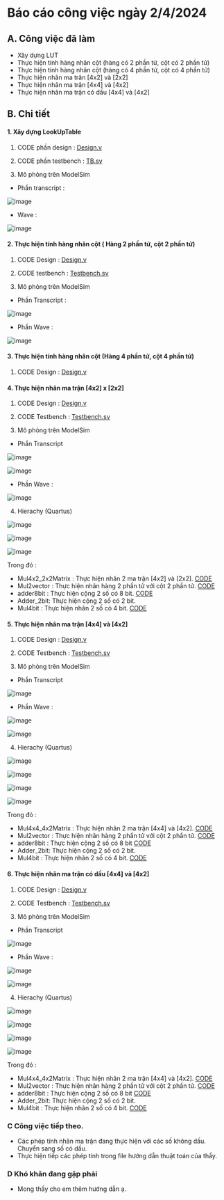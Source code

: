 # Báo cáo công việc ngày 2/4/2024
## A. Công việc đã làm
- Xây dựng LUT
- Thực hiện tính hàng nhân cột (hàng có 2 phần tử, cột có 2 phần tử)
- Thực hiện tính hàng nhân cột (hàng có 4 phần tử, cột có 4 phần tử)
- Thực hiện nhân ma trân [4x2] và [2x2]
- Thực hiện nhân ma trận [4x4] và [4x2]
- Thực hiện nhân ma trận có dấu [4x4] và [4x2]
## B. Chi tiết
#### 1. Xây dựng LookUpTable
1. CODE phần design : [Design.v](https://github.com/LongVu2003/FPGA/blob/main/NhatKyCongViec/240402/Project/SO_ML/RTL/main/rom.v)

2. CODE phần testbench : [TB.sv](https://github.com/LongVu2003/FPGA/blob/main/NhatKyCongViec/240402/Project/SO_ML/RTL/main/tb_rom.sv) 

3. Mô phỏng trên ModelSim
- Phần transcript : 

![image](https://github.com/LongVu2003/FPGA/assets/128148954/d40d9c0a-ae0b-4b98-bc84-73ebfb3f0f8c)

- Wave : 

![image](https://github.com/LongVu2003/FPGA/assets/128148954/bb9c7c47-9f3e-4d1d-9fa7-8b5f03896e3e)

#### 2. Thực hiện tính hàng nhân cột ( Hàng 2 phần tử, cột 2 phần tử)
1.  CODE Design : [Design.v](https://github.com/LongVu2003/FPGA/blob/main/NhatKyCongViec/240402/Project/SO_ML/RTL/main/Mul2vector.v) 

2. CODE testbench : [Testbench.sv](https://github.com/LongVu2003/FPGA/blob/main/NhatKyCongViec/240402/Project/SO_ML/RTL/main/tb_mul2vector.v)

4. Mô phỏng trên ModelSim
- Phần Transcript : 

![image](https://github.com/LongVu2003/FPGA/assets/128148954/173c6ef3-af36-4bd1-9b29-63c21f9faf14)

- Phần Wave : 

![image](https://github.com/LongVu2003/FPGA/assets/128148954/9a9a85fd-1b4c-4a84-bba8-969ea4bdea3e)

#### 3. Thực hiện tính hàng nhân cột (Hàng 4 phần tử, cột 4 phần tử)
1. CODE Design : [Design.v](https://github.com/LongVu2003/FPGA/blob/main/NhatKyCongViec/240402/Project/SO_ML/RTL/main/Mul2vector4x1.v)

#### 4. Thực hiện nhân ma trận [4x2] x [2x2]
1. CODE Design : [Design.v](https://github.com/LongVu2003/FPGA/blob/main/NhatKyCongViec/240402/Project/SO_ML/RTL/main/Mul4x2_2x2Matrix.v)

2. CODE Testbench : [Testbench.sv](https://github.com/LongVu2003/FPGA/blob/main/NhatKyCongViec/240402/Project/SO_ML/RTL/main/TB_Mul4x2_2x2Matrix.sv) 

3. Mô phỏng trên ModelSim
- Phần Transcript

![image](https://github.com/LongVu2003/FPGA/assets/128148954/7d2fcdd8-0e3a-4dcd-83ec-f0d7186106ad)

![image](https://github.com/ptitopen-git/D21_DoanLongVu/assets/128148954/11285b88-2df1-444e-94ad-44e2575435c2)

- Phần Wave : 

![image](https://github.com/LongVu2003/FPGA/assets/128148954/0f9a9abe-087a-4c28-a493-e15ed33b399c)

4. Hierachy (Quartus)

![image](https://github.com/LongVu2003/FPGA/assets/128148954/a3212c0d-5e51-4f99-a7c6-3dda14cb9b95)

![image](https://github.com/LongVu2003/FPGA/assets/128148954/0f1f1195-a4f9-43a9-8ada-8aca7845df2e)

![image](https://github.com/LongVu2003/FPGA/assets/128148954/2bcafd6e-25b8-4a56-bdae-fdbb7c603d4b)

Trong đó : 
- Mul4x2_2x2Matrix : Thực hiện nhân 2 ma trận [4x2] và [2x2]. [CODE](https://github.com/LongVu2003/FPGA/blob/main/NhatKyCongViec/240402/Project/SO_ML/RTL/main/TB_Mul4x2_2x2Matrix.sv)
- Mul2vector : Thực hiện nhân hàng 2 phần tử với cột 2 phần tử. [CODE](https://github.com/LongVu2003/FPGA/blob/main/NhatKyCongViec/240402/Project/SO_ML/RTL/main/Mul2vector.v)
- adder8bit : Thực hiện cộng 2 số có 8 bit. [CODE](https://github.com/LongVu2003/FPGA/blob/main/NhatKyCongViec/240402/Project/SO_ML/RTL/main/adder8bit.v)
- Adder_2bit: Thực hiện cộng 2 số có 2 bit.
- Mul4bit : Thực hiện nhân 2 số có 4 bit. [CODE](https://github.com/LongVu2003/FPGA/blob/main/NhatKyCongViec/240402/Project/SO_ML/RTL/main/Mul4bit.v)

#### 5. Thực hiện nhân ma trận [4x4] và [4x2]
1. CODE Design : [Design.v](https://github.com/LongVu2003/FPGA/blob/main/NhatKyCongViec/240402/Project/SO_ML/RTL/main/Mul4x4_4x2matrix.v)

2. CODE Testbench : [Testbench.sv](https://github.com/LongVu2003/FPGA/blob/main/NhatKyCongViec/240402/Project/SO_ML/RTL/main/TB_Mul4x4_4x2matrix.sv) 

3. Mô phỏng trên ModelSim

- Phần Transcript

![image](https://github.com/LongVu2003/FPGA/assets/128148954/f6b0f74e-4d76-4298-8709-6abe031c6f0e)


- Phần Wave : 

![image](https://github.com/LongVu2003/FPGA/assets/128148954/879ca971-78a6-4c81-b193-01582b6e97a4)

![image](https://github.com/LongVu2003/FPGA/assets/128148954/61a5983a-029f-40b5-abf1-eb8386cbd9bb)

4. Hierachy (Quartus)

![image](https://github.com/LongVu2003/FPGA/assets/128148954/afb38ad3-2d0e-4d4d-931e-af14fee13376)

![image](https://github.com/LongVu2003/FPGA/assets/128148954/14d7b44c-fe2a-47b4-b2a4-852169b0568a)

![image](https://github.com/LongVu2003/FPGA/assets/128148954/1d621180-113b-4c70-a8bb-e30c2dff9689)

![image](https://github.com/LongVu2003/FPGA/assets/128148954/0c39c260-19de-462e-8ba3-bdc009dc2b1c)

Trong đó : 
- Mul4x4_4x2Matrix : Thực hiện nhân 2 ma trận [4x4] và [4x2]. [CODE](https://github.com/LongVu2003/FPGA/blob/main/NhatKyCongViec/240402/Project/SO_ML/RTL/main/Mul4x4_4x2matrix.v)
- Mul2vector : Thực hiện nhân hàng 2 phần tử với cột 2 phần tử. [CODE](https://github.com/LongVu2003/FPGA/blob/main/NhatKyCongViec/240402/Project/SO_ML/RTL/main/Mul2vector.v)
- adder8bit : Thực hiện cộng 2 số có 8 bit [CODE](https://github.com/LongVu2003/FPGA/blob/main/NhatKyCongViec/240402/Project/SO_ML/RTL/main/adder8bit.v )
- Adder_2bit: Thực hiện cộng 2 số có 2 bit.
- Mul4bit : Thực hiện nhân 2 số có 4 bit. [CODE](https://github.com/LongVu2003/FPGA/blob/main/NhatKyCongViec/240402/Project/SO_ML/RTL/main/Mul4bit.v)

#### 6. Thực hiện nhân ma trận có dấu [4x4] và [4x2]
1. CODE Design : [Design.v](https://github.com/LongVu2003/FPGA/blob/main/NhatKyCongViec/240402/Project/SO_ML/RTL/main/Mul4x4_4x2matrix.v)

2. CODE Testbench : [Testbench.sv](https://github.com/LongVu2003/FPGA/blob/main/NhatKyCongViec/240402/Project/SO_ML/RTL/main/TB_Mul4x4_4x2matrix.sv) 

3. Mô phỏng trên ModelSim

- Phần Transcript

![image](https://github.com/LongVu2003/FPGA/assets/128148954/f6b0f74e-4d76-4298-8709-6abe031c6f0e)


- Phần Wave : 

![image](https://github.com/LongVu2003/FPGA/assets/128148954/879ca971-78a6-4c81-b193-01582b6e97a4)

![image](https://github.com/LongVu2003/FPGA/assets/128148954/61a5983a-029f-40b5-abf1-eb8386cbd9bb)

4. Hierachy (Quartus)

![image](https://github.com/LongVu2003/FPGA/assets/128148954/afb38ad3-2d0e-4d4d-931e-af14fee13376)

![image](https://github.com/LongVu2003/FPGA/assets/128148954/14d7b44c-fe2a-47b4-b2a4-852169b0568a)

![image](https://github.com/LongVu2003/FPGA/assets/128148954/1d621180-113b-4c70-a8bb-e30c2dff9689)

![image](https://github.com/LongVu2003/FPGA/assets/128148954/0c39c260-19de-462e-8ba3-bdc009dc2b1c)

Trong đó : 
- Mul4x4_4x2Matrix : Thực hiện nhân 2 ma trận [4x4] và [4x2]. [CODE](https://github.com/LongVu2003/FPGA/blob/main/NhatKyCongViec/240402/Project/SO_ML/RTL/main/Mul4x4_4x2matrix.v)
- Mul2vector : Thực hiện nhân hàng 2 phần tử với cột 2 phần tử. [CODE](https://github.com/LongVu2003/FPGA/blob/main/NhatKyCongViec/240402/Project/SO_ML/RTL/main/Mul2vector.v)
- adder8bit : Thực hiện cộng 2 số có 8 bit [CODE](https://github.com/LongVu2003/FPGA/blob/main/NhatKyCongViec/240402/Project/SO_ML/RTL/main/adder8bit.v )
- Adder_2bit: Thực hiện cộng 2 số có 2 bit.
- Mul4bit : Thực hiện nhân 2 số có 4 bit. [CODE](https://github.com/LongVu2003/FPGA/blob/main/NhatKyCongViec/240402/Project/SO_ML/RTL/main/Mul4bit.v)

### C Công việc tiếp theo.
- Các phép tính nhân ma trận đang thực hiện với các số không dấu. Chuyển sang số có dấu.
- Thực hiện tiếp các phép tính trong file hướng dẫn thuật toán của thầy.

### D Khó khăn đang gặp phải
- Mong thầy cho em thêm hướng dẫn ạ.
